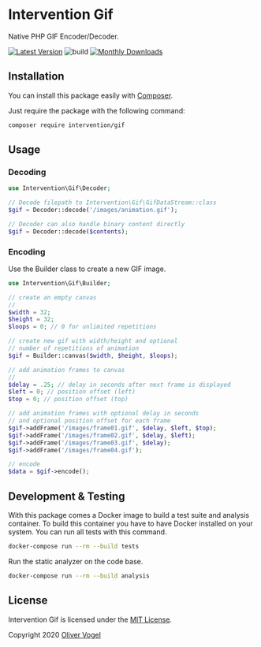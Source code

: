 # Intervention Gif

Native PHP GIF Encoder/Decoder.

[![Latest Version](https://img.shields.io/packagist/v/intervention/gif.svg)](https://packagist.org/packages/intervention/gif)
![build](https://github.com/Intervention/gif/actions/workflows/build.yml/badge.svg)
[![Monthly Downloads](https://img.shields.io/packagist/dm/intervention/gif.svg)](https://packagist.org/packages/intervention/gif/stats)

## Installation

You can install this package easily with [Composer](https://getcomposer.org/).

Just require the package with the following command:

```bash
composer require intervention/gif
```

## Usage

### Decoding

```php
use Intervention\Gif\Decoder;

// Decode filepath to Intervention\Gif\GifDataStream::class
$gif = Decoder::decode('/images/animation.gif');

// Decoder can also handle binary content directly
$gif = Decoder::decode($contents);
```

### Encoding

Use the Builder class to create a new GIF image.

```php
use Intervention\Gif\Builder;

// create an empty canvas
// 
$width = 32;
$height = 32;
$loops = 0; // 0 for unlimited repetitions

// create new gif with width/height and optional
// number of repetitions of animation
$gif = Builder::canvas($width, $height, $loops);

// add animation frames to canvas
// 
$delay = .25; // delay in seconds after next frame is displayed
$left = 0; // position offset (left)
$top = 0; // position offset (top)

// add animation frames with optional delay in seconds
// and optional position offset for each frame
$gif->addFrame('/images/frame01.gif', $delay, $left, $top);
$gif->addFrame('/images/frame02.gif', $delay, $left);
$gif->addFrame('/images/frame03.gif', $delay);
$gif->addFrame('/images/frame04.gif');

// encode
$data = $gif->encode();
```

## Development & Testing

With this package comes a Docker image to build a test suite and analysis
container. To build this container you have to have Docker installed on your
system. You can run all tests with this command.

```bash
docker-compose run --rm --build tests
```

Run the static analyzer on the code base.

```bash
docker-compose run --rm --build analysis
```
## License

Intervention Gif is licensed under the [MIT License](http://opensource.org/licenses/MIT).

Copyright 2020 [Oliver Vogel](http://intervention.io/)
